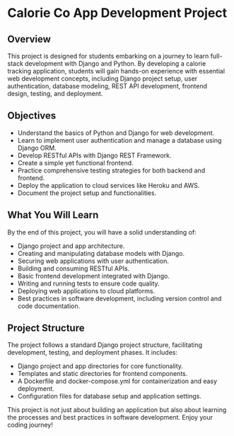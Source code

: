 # Calorie Co App Development Project

## Overview
This project is designed for students embarking on a journey to learn full-stack development with Django and Python. By developing a calorie tracking application, students will gain hands-on experience with essential web development concepts, including Django project setup, user authentication, database modeling, REST API development, frontend design, testing, and deployment.

## Objectives
- Understand the basics of Python and Django for web development.
- Learn to implement user authentication and manage a database using Django ORM.
- Develop RESTful APIs with Django REST Framework.
- Create a simple yet functional frontend.
- Practice comprehensive testing strategies for both backend and frontend.
- Deploy the application to cloud services like Heroku and AWS.
- Document the project setup and functionalities.

## What You Will Learn
By the end of this project, you will have a solid understanding of:
- Django project and app architecture.
- Creating and manipulating database models with Django.
- Securing web applications with user authentication.
- Building and consuming RESTful APIs.
- Basic frontend development integrated with Django.
- Writing and running tests to ensure code quality.
- Deploying web applications to cloud platforms.
- Best practices in software development, including version control and code documentation.

## Project Structure
The project follows a standard Django project structure, facilitating development, testing, and deployment phases. It includes:

- Django project and app directories for core functionality.
- Templates and static directories for frontend components.
- A Dockerfile and docker-compose.yml for containerization and easy deployment.
- Configuration files for database setup and application settings.

This project is not just about building an application but also about learning the processes and best practices in software development. Enjoy your coding journey!
